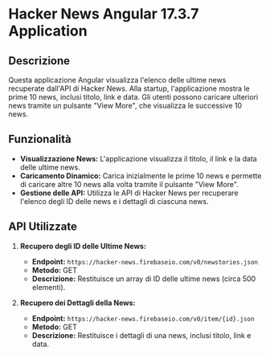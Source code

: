 
# Hacker News Angular 17.3.7 Application

## Descrizione

Questa applicazione Angular visualizza l'elenco delle ultime news recuperate dall'API di Hacker News. Alla startup, l'applicazione mostra le prime 10 news, inclusi titolo, link e data. Gli utenti possono caricare ulteriori news tramite un pulsante "View More", che visualizza le successive 10 news.

## Funzionalità

- **Visualizzazione News:** L'applicazione visualizza il titolo, il link e la data delle ultime news.
- **Caricamento Dinamico:** Carica inizialmente le prime 10 news e permette di caricare altre 10 news alla volta tramite il pulsante "View More".
- **Gestione delle API:** Utilizza le API di Hacker News per recuperare l'elenco degli ID delle news e i dettagli di ciascuna news.

## API Utilizzate

1. **Recupero degli ID delle Ultime News:**
   - **Endpoint:** `https://hacker-news.firebaseio.com/v0/newstories.json`
   - **Metodo:** GET
   - **Descrizione:** Restituisce un array di ID delle ultime news (circa 500 elementi).

2. **Recupero dei Dettagli della News:**
   - **Endpoint:** `https://hacker-news.firebaseio.com/v0/item/{id}.json`
   - **Metodo:** GET
   - **Descrizione:** Restituisce i dettagli di una news, inclusi titolo, link e data.
